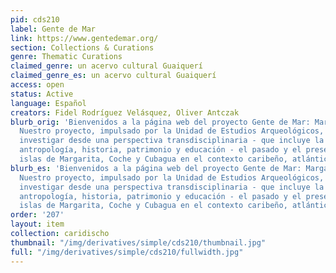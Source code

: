 ```yaml
---
pid: cds210
label: Gente de Mar
link: https://www.gentedemar.org/
section: Collections & Curations
genre: Thematic Curations
claimed_genre: un acervo cultural Guaiquerí
claimed_genre_es: un acervo cultural Guaiquerí
access: open
status: Active
language: Español
creators: Fidel Rodríguez Velásquez, Oliver Antczak
blurb_orig: 'Bienvenidos a la página web del proyecto Gente de Mar: Margarita Indígena.
  Nuestro proyecto, impulsado por la Unidad de Estudios Arqueológicos, se enfoca en
  investigar desde una perspectiva transdisciplinaria - que incluye la arqueología,
  antropología, historia, patrimonio y educación - el pasado y el presente de las
  islas de Margarita, Coche y Cubagua en el contexto caribeño, atlántico y global. '
blurb_es: 'Bienvenidos a la página web del proyecto Gente de Mar: Margarita Indígena.
  Nuestro proyecto, impulsado por la Unidad de Estudios Arqueológicos, se enfoca en
  investigar desde una perspectiva transdisciplinaria - que incluye la arqueología,
  antropología, historia, patrimonio y educación - el pasado y el presente de las
  islas de Margarita, Coche y Cubagua en el contexto caribeño, atlántico y global. '
order: '207'
layout: item
collection: caridischo
thumbnail: "/img/derivatives/simple/cds210/thumbnail.jpg"
full: "/img/derivatives/simple/cds210/fullwidth.jpg"
---
```

